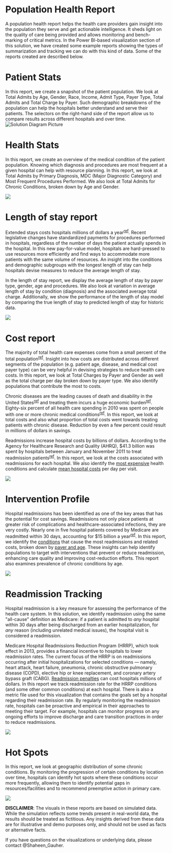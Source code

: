 # Population Health Report 

A population health report helps the health care providers gain insight into the population they serve and get actionable intelligence. It sheds light on the quality of care being provided and allows monitoring and bench-marking of critical metrics. In the Power BI-based visualization section of this solution, we have created some example reports showing the types of summarization and tracking we can do with this kind of data. Some of the reports created are described below.  

# **Patient Stats**
 
In this report, we create a snapshot of the patient population. We look at Total Admits by Age, Gender, Race, Income, Admit Type, Payer Type, Total Admits and Total Charge by Payer. Such demographic breakdowns of the population can help the hospitals better understand and serve their patients. The selectors on the right-hand side of the report allow us to compare results across different hospitals and over time.
![Solution Diagram Picture](https://github.com/Azure/cortana-intelligence-population-health-management/blob/master/ManualDeploymentGuide/media/pbi_PatientStats.PNG?raw=true)

# **Health Stats**

In this report, we create an overview of the medical condition of the patient population. Knowing which diagnosis and procedures are most frequent at a given hospital can help with resource planning. In this report, we look at Total Admits by Primary Diagnosis, MDC (Major Diagnostic Category) and Most Frequent Procedures Performed. We also look at Total Admits for Chronic Conditions, broken down by Age and Gender.

![](https://github.com/Azure/cortana-intelligence-population-health-management/blob/master/ManualDeploymentGuide/media/pbi_HealthStats.PNG?raw=true)

# **Length of stay report**
Extended stays costs hospitals millions of dollars a year<sup>[ref](https://www.hcup-us.ahrq.gov/reports/statbriefs/sb180-Hospitalizations-United-States-2012.pdf)</sup>. Recent legislative changes have standardized payments for procedures performed in hospitals, regardless of the number of days the patient actually spends in the hospital. In this new pay-for-value model, hospitals are hard-pressed to use resources more efficiently and find ways to accommodate more patients with the same volume of resources. An insight into the conditions and demographic subgroups with the longest length of stay can help hospitals devise measures to reduce the average length of stay.

In the length of stay report, we display the average length of stay by payer type, gender, age and procedures. We also look at variation in average length of stay by condition (diagnosis) and the associated average total charge. Additionally, we show the performance of the length of stay model by comparing the true length of stay to predicted length of stay for historic data.

![](https://github.com/Azure/cortana-intelligence-population-health-management/blob/master/ManualDeploymentGuide/media/pbi_LengthofStayReport.PNG?raw=true)

# **Cost report**

The majority of total health care expenses come from a small percent of the total population<sup>[ref](https://archive.ahrq.gov/research/findings/factsheets/costs/expriach/)</sup>. Insight into how costs are distributed across different segments of the population (e.g. patient age, disease, and medical cost payer type) can be very helpful in devising strategies to reduce health care costs. In this report, we look at Total Charges by Payer and Gender as well as the total charge per day broken down by payer type. We also identify populations that contribute the most to costs. 

Chronic diseases are the leading causes of death and disability in the United States<sup>[ref](https://www.cdc.gov/chronicdisease/overview/)</sup> and treating them incurs a huge economic burden<sup>[ref](http://www.milkeninstitute.org/publications/view/321)</sup>. Eighty-six percent of all health care spending in 2010 was spent on people with one or more chronic medical conditions<sup>[ref](https://www.ahrq.gov/sites/default/files/wysiwyg/professionals/prevention-chronic-care/decision/mcc/mccchartbook.pdf)</sup>. In this report, we look at total costs and also what proportion of total costs went towards treating patients with chronic disease. Reduction by even a few percent could result in millions of dollars in savings.

Readmissions increase hospital costs by billions of dollars. According to the Agency for Healthcare Research and Quality (AHRQ), $41.3 billion was spent by hospitals between January and November 2011 to treat readmission patients<sup>[ref](http://www.fiercehealthcare.com/finance/readmissions-lead-to-41-3b-additional-hospital-costs)</sup>. In this report, we look at the costs associated with readmissions for each hospital. We also identify the [most expensive](https://www.hcup-us.ahrq.gov/reports/statbriefs/sb204-Most-Expensive-Hospital-Conditions.jsp) health conditions and calculate [mean hospital costs](https://www.hcup-us.ahrq.gov/reports/statbriefs/sb181-Hospital-Costs-United-States-2012.pdf) per day per visit.

![](https://github.com/Azure/cortana-intelligence-population-health-management/blob/master/ManualDeploymentGuide/media/pbi_CostReport.PNG?raw=true)

# **Intervention Profile**

Hospital readmissions has been identified as one of the key areas that has the potential for cost savings. Readmissions not only place patients at greater risk of complications and healthcare-associated infections, they are very costly. Nearly one in five hospital patients covered by Medicare are readmitted within 30 days, accounting for $15 billion a year<sup>[ref](https://www.ahrq.gov/news/blog/ahrqviews/112015.html)</sup>. In this report, we identify the [conditions](https://www.hcup-us.ahrq.gov/reports/statbriefs/sb172-Conditions-Readmissions-Payer.pdf) that cause the most readmissions and related costs, broken down by [payer and age](https://www.hcup-us.ahrq.gov/reports/statbriefs/sb199-Readmissions-Payer-Age.pdf). These insights can help identify populations to target with interventions that prevent or reduce readmission, enhancing care quality and improving cost-reduction efforts. This report also examines prevalence of chronic conditions by age.

![](https://github.com/Azure/cortana-intelligence-population-health-management/blob/master/ManualDeploymentGuide/media/pbi_InterventionProfile.PNG?raw=true)

# **Readmission Tracking**
Hospital readmission is a key measure for assessing the performance of the health care system. In this solution, we identify readmission using the same "all-cause" definition as Medicare: if a patient is admitted to *any* hospital within 30 days after being discharged from an earlier hospitalization, for *any* reason (including unrelated medical issues), the hospital visit is considered a readmission.
 
Medicare Hospital Readmissions Reduction Program (HRRP), which took effect in 2013, provides a financial incentive to hospitals to lower readmission rates. The current focus of the HRRP is on readmissions occurring after initial hospitalizations for selected conditions — namely, heart attack, heart failure, pneumonia, chronic obstructive pulmonary disease (COPD), elective hip or knee replacement, and coronary artery bypass graft (CABG). [Readmission penalties](http://khn.org/news/more-than-half-of-hospitals-to-be-penalized-for-excess-readmissions/) can cost hospitals millions of dollars. In this report we track readmission rate for the HRRP conditions (and some other common conditions) at each hospital. There is also a metric file used for this visualization that contains the goals set by a hospital regarding their readmission rate. By regularly monitoring the readmission rate, hospitals can be proactive and empirical in their approaches to meeting their target. For example, hospitals can monitor progress on any ongoing efforts to improve discharge and care transition practices in order to reduce readmissions.

![](https://github.com/Azure/cortana-intelligence-population-health-management/blob/master/ManualDeploymentGuide/media/pbi_ReadmissionTracking.PNG?raw=true)


# **Hot Spots**

In this report, we look at geographic distribution of some chronic conditions. By monitoring the progression of certain conditions by location over time, hospitals can identify hot spots where these conditions occur more frequently, allowing them to identify potential gaps in resources/facilities and to recommend preemptive action in primary care.

![](https://github.com/Azure/cortana-intelligence-population-health-management/blob/master/ManualDeploymentGuide/media/pbi_HotSpots.PNG?raw=true)

**DISCLAIMER**: The visuals in these reports are based on simulated data. While the simulation reflects some trends present in real-world  data, the results should be treated as fictitious. Any insights derived from these data are for illustrative and demo purposes only, and should not be used as facts or alternative facts.

If you have questions on the visualizations or underlying data, please contact @Shaheen_Gauher.

